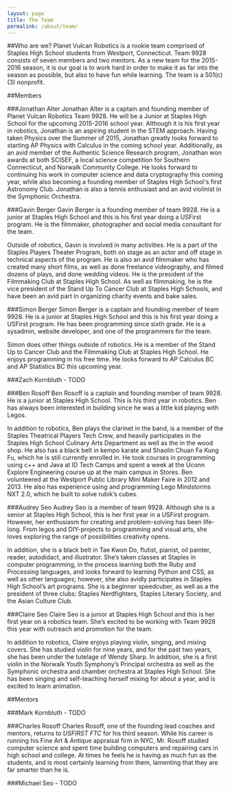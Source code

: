 ```yaml
---
layout: page
title: The Team
permalink: /about/team/
---
```


##Who are we?
Planet Vulcan Robotics is a rookie team comprised of Staples High School students from Westport, Connecticut. Team 9928 consists of seven members and two mentors. As a new team for the 2015-2016 season, it is our goal is to work hard in order to make it as far into the season as possible, but also to have fun while learning. The team is a 501(c)(3) nonprofit. 


##Members

###Jonathan Alter
Jonathan Alter is a captain and founding member of Planet Vulcan Robotics Team 9928.  He will be a Junior at Staples High School for the upcoming 2015-2016 school year. Although it is his first year in robotics, Jonathan is an aspiring student in the STEM approach. Having taken Physics over the Summer of 2015, Jonathan greatly looks forward to starting AP Physics with Calculus in the coming school year. Additionally, as an avid member of the Authentic Science Research program, Jonathan won awards at both SCISEF, a local science competition for Southern Connecticut, and Norwalk Community College. He looks forward to continuing his work in computer science and data cryptography this coming year, while also becoming a founding member of Staples High School's first Astronomy Club. Jonathan is also a tennis enthusiast and an avid violinist in the Symphonic Orchestra.

###Gavin Berger
Gavin Berger is a founding member of team 9928. He is a junior at Staples High School and this is his first year doing a USFirst program. He is the filmmaker, photographer and social media consultant for the team. 

Outside of robotics, Gavin is involved in many activities. He is a part of the Staples Players Theater Program, both on stage as an actor and off stage in technical aspects of the program. He is also an avid filmmaker who has created many short films, as well as done freelance videography, and filmed dozens of plays, and done wedding videos. He is the president of the Filmmaking Club at Staples High School. As well as filmmaking, he is the vice president of the Stand Up To Cancer Club at Staples High Schools, and have been an avid part in organizing charity events and bake sales.

###Simon Berger
Simon Berger is a captain and founding member of team 9928. He is a junior at Staples High School and this is his first year doing a USFirst program. He has been programming since sixth grade. He is a sysadmin, website developer, and one of the programmers for the team.

Simon does other things outside of robotics. He is a member of the Stand Up to Cancer Club and the Filmmaking Club at Staples High School. He enjoys programming in his free time. He looks forward to AP Calculus BC and AP Statistics BC this upcoming year.

###Zach Kornbluth - TODO


###Ben Rosoff
Ben Rosoff is a captain and founding member of team 9928. He is a junior at Staples High School. This is his third year in robotics. Ben has always been interested in building since he was a little kid playing with Legos. 

In addition to robotics, Ben plays the clarinet in the band, is a member of the Staples Theatrical Players Tech Crew, and heavily participates in the Staples High School Culinary Arts Department as well as the in the wood shop. He also has a black belt in kempo karate and Shaolin Chuan Fa Kung Fu, which he is still currently enrolled in. He took courses in programming using c++ and Java at ID Tech Camps and spent a week at the Uconn Explore Engineering course up at the main campus in Stores. Ben volunteered at the Westport Public Library Mini Maker Faire in 2012 and 2013. He also has experience using and programming Lego Mindstorms NXT 2.0, which he built to solve rubik’s cubes. 

###Audrey Seo
Audrey Seo is a member of team 9928. Although she is a senior at Staples High School, this is her first year in a USFirst program. However, her enthusiasm for creating and problem-solving has been life-long. From legos and DIY-projects to programming and visual arts, she loves exploring the range of possibilities creativity opens.

In addition, she is a black belt in Tae Kwon Do, flutist, pianist, oil painter, reader, autodidact, and illustrator. She’s taken classes at Staples in computer programming, in the process learning both the Ruby and Processing languages, and looks forward to learning Python and CSS, as well as other languages; however, she also avidly participates in Staples High School’s art programs. She is a beginner speedcuber, as well as a the president of three clubs: Staples Nerdfighters, Staples Literary Society, and the Asian Culture Club.

###Claire Seo
Claire Seo is a junior at Staples High School and this is her first year on a robotics team. She’s excited to be working with Team 9928 this year with outreach and promotion for the team.

In addition to robotics, Claire enjoys playing violin, singing, and mixing covers. She has studied violin for nine years, and for the past two years, she has been under the tutelage of Wendy Sharp. In addition, she is a first violin in the Norwalk Youth Symphony’s Principal orchestra as well as the Symphonic orchestra and chamber orchestra at Staples High School. She has been singing and self-teaching herself mixing for about a year, and is excited to learn animation.


##Mentors

###Mark Kornbluth - TODO


###Charles Rosoff
Charles Rosoff, one of the founding lead coaches and mentors, returns to _USFIRST FTC_ for his third season. While his career is running his Fine Art & Antique appraisal firm in NYC, Mr. Rosoff studied computer science and spent time building computers and repairing cars in high school and college.  At times he feels he is having as much fun as the students, and is most certainly learning from them, lamenting that they are far smarter than he is.

###Michael Seo - TODO



